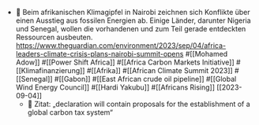 - 📝 Beim afrikanischen Klimagipfel in Nairobi zeichnen sich Konflikte über einen Ausstieg aus fossilen Energien ab. Einige Länder, darunter Nigeria und Senegal, wollen die vorhandenen und zum Teil gerade entdeckten Ressourcen ausbeuten.
  https://www.theguardian.com/environment/2023/sep/04/africa-leaders-climate-crisis-plans-nairobi-summit-opens #[[Mohamed Adow]] #[[Power Shift Africa]] #[[Africa Carbon Markets Initiative]] #[[Klimafinanzierung]] #[[Afrika]] #[[African Climate Summit 2023]] #[[Senegal]] #[[Gabon]] #[[East African crude oil pipeline]] #[[Global Wind Energy Council]] #[[Hardi Yakubu]] #[[Africans Rising]] [[2023-09-04]]
	- 📌 Zitat: „declaration will contain proposals for the establishment of a global carbon tax system“